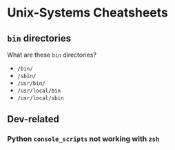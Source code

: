 # Unix-Systems Cheatsheets

## ```bin``` directories
What are these ```bin``` directories?
- `/bin/`
- `/sbin/`
- `/usr/bin/`
- `/usr/local/bin`
- `/usr/local/sbin`

## Dev-related
### Python `console_scripts` not working with `zsh`